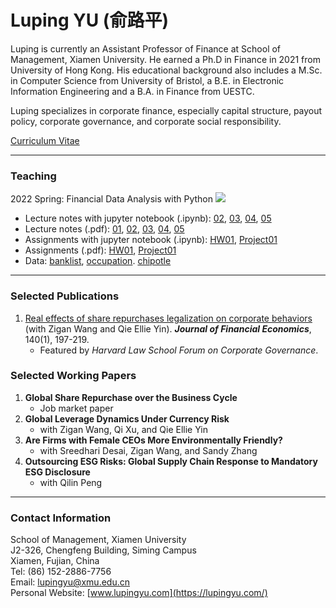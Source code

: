 # Luping YU (俞路平)

Luping is currently an Assistant Professor of Finance at School of Management, Xiamen University. He earned a Ph.D in Finance in 2021 from University of Hong Kong. His educational background also includes a M.Sc. in Computer Science from University of Bristol, a B.E. in Electronic Information Engineering and a B.A. in Finance from UESTC.

Luping specializes in corporate finance, especially capital structure, payout policy, corporate governance, and corporate social responsibility.

[Curriculum Vitae](https://lazydingding.github.io/cv.pdf)

***
### Teaching
2022 Spring: Financial Data Analysis with Python <img src="https://img.icons8.com/color/20/000000/python--v1.png">
* Lecture notes with jupyter notebook (.ipynb): [02](https://lupingyu.com/FDAP/FDAP_2.ipynb), [03](https://lupingyu.com/FDAP/FDAP_3.ipynb), [04](https://lupingyu.com/FDAP/FDAP_4.ipynb), [05](https://lupingyu.com/FDAP/FDAP_5.ipynb)
* Lecture notes (.pdf): [01](https://lupingyu.com/FDAP/FDAP_Lecture_1.pdf), [02](https://lupingyu.com/FDAP/FDAP_2.pdf), [03](https://lupingyu.com/FDAP/FDAP_3.pdf), [04](https://lupingyu.com/FDAP/FDAP_4.pdf), [05](https://lupingyu.com/FDAP/FDAP_5.pdf)
* Assignments with jupyter notebook (.ipynb): [HW01](https://lupingyu.com/FDAP/HW1_with_solution.ipynb), [Project01](https://lupingyu.com/FDAP/Project_1_with_solution.ipynb)
* Assignments (.pdf): [HW01](https://lupingyu.com/FDAP/HW1_with_solution.pdf), [Project01](https://lupingyu.com/FDAP/Project_1_with_solution.pdf)
* Data: [banklist](https://lupingyu.com/FDAP/banklist.csv), [occupation](https://lupingyu.com/FDAP/occupation.csv). [chipotle](https://lupingyu.com/FDAP/chipotle.csv)


***
### Selected Publications
1. [Real effects of share repurchases legalization on corporate behaviors](https://www.sciencedirect.com/science/article/abs/pii/S0304405X2030283X) (with Zigan Wang and Qie Ellie Yin). ***Journal of Financial Economics***, 140(1), 197-219.
    * Featured by *Harvard Law School Forum on Corporate Governance*.

### Selected Working Papers
1. **Global Share Repurchase over the Business Cycle**
    * Job market paper
2. **Global Leverage Dynamics Under Currency Risk**
    * with Zigan Wang, Qi Xu, and Qie Ellie Yin
3. **Are Firms with Female CEOs More Environmentally Friendly?**
    * with Sreedhari Desai, Zigan Wang, and Sandy Zhang
4. **Outsourcing ESG Risks: Global Supply Chain Response to Mandatory ESG Disclosure**
    * with Qilin Peng

***
### Contact Information
School of Management, Xiamen University  
J2-326, Chengfeng Building, Siming Campus  
Xiamen, Fujian, China  
Tel: (86) 152-2886-7756  
Email: [lupingyu@xmu.edu.cn](mailto:lupingyu@xmu.edu.cn)  
Personal Website: [www.lupingyu.com](https://lupingyu.com/)
